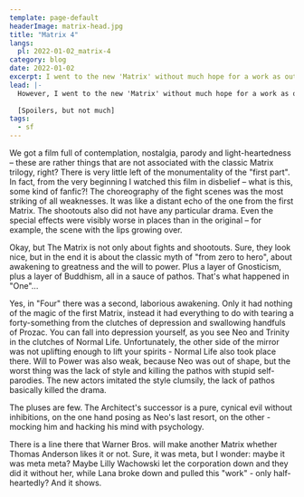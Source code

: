```yaml
---
template: page-default
headerImage: matrix-head.jpg
title: "Matrix 4"
langs:
  pl: 2022-01-02_matrix-4
category: blog
date: 2022-01-02
excerpt: I went to the new 'Matrix' without much hope for a work as outstanding as the first one. And even so, I was sorely disappointed.
lead: |-
  However, I went to the new 'Matrix' without much hope for a work as outstanding as the first one. Especially since the trailers suggested that it would be simply a "moar" of everything that was. But I went, on the first date because I wouldn't have lasted anyway.
  
  [Spoilers, but not much]
tags:
  - sf
---
```


We got a film full of contemplation, nostalgia, parody and light-heartedness – these are rather things that are not associated with the classic Matrix trilogy, right? There is very little left of the monumentality of the "first part". In fact, from the very beginning I watched this film in disbelief – what is this, some kind of fanfic?! The choreography of the fight scenes was the most striking of all weaknesses. It was like a distant echo of the one from the first Matrix. The shootouts also did not have any particular drama. Even the special effects were visibly worse in places than in the original – for example, the scene with the lips growing over.

Okay, but The Matrix is not only about fights and shootouts. Sure, they look nice, but in the end it is about the classic myth of "from zero to hero", about awakening to greatness and the will to power. Plus a layer of Gnosticism, plus a layer of Buddhism, all in a sauce of pathos. That's what happened in "One"...

Yes, in "Four" there was a second, laborious awakening. Only it had nothing of the magic of the first Matrix, instead it had everything to do with tearing a forty-something from the clutches of depression and swallowing handfuls of Prozac. You can fall into depression yourself, as you see Neo and Trinity in the clutches of Normal Life. Unfortunately, the other side of the mirror was not uplifting enough to lift your spirits - Normal Life also took place there. Will to Power was also weak, because Neo was out of shape, but the worst thing was the lack of style and killing the pathos with stupid self-parodies. The new actors imitated the style clumsily, the lack of pathos basically killed the drama.

The pluses are few. The Architect's successor is a pure, cynical evil without inhibitions, on the one hand posing as Neo's last resort, on the other - mocking him and hacking his mind with psychology.

There is a line there that Warner Bros. will make another Matrix whether Thomas Anderson likes it or not. Sure, it was meta, but I wonder: maybe it was meta meta? Maybe Lilly Wachowski let the corporation down and they did it without her, while Lana broke down and pulled this "work" - only half-heartedly? And it shows.
